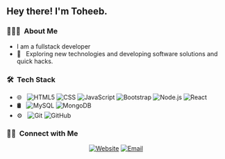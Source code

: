 <h2> Hey there! I'm Toheeb.</h2>

<h3> 👨🏻‍💻 &nbsp;About Me </h3>

- I am a fullstack developer
- 🤔 &nbsp; Exploring new technologies and developing software solutions and quick hacks.

<h3> 🛠 &nbsp;Tech Stack</h3>

- 🌐 &nbsp;
  ![HTML5](https://img.shields.io/badge/-HTML5-333333?style=flat&logo=HTML5)
  ![CSS](https://img.shields.io/badge/-CSS-333333?style=flat&logo=CSS3&logoColor=1572B6)
  ![JavaScript](https://img.shields.io/badge/-JavaScript-333333?style=flat&logo=javascript)
  ![Bootstrap](https://img.shields.io/badge/-Bootstrap-333333?style=flat&logo=bootstrap&logoColor=563D7C)
  ![Node.js](https://img.shields.io/badge/-Node.js-333333?style=flat&logo=node.js)
  ![React](https://img.shields.io/badge/-React-333333?style=flat&logo=react)
- 🛢 &nbsp;
  ![MySQL](https://img.shields.io/badge/-MySQL-333333?style=flat&logo=mysql)
  ![MongoDB](https://img.shields.io/badge/-MongoDB-333333?style=flat&logo=mongodb)
- ⚙️ &nbsp;
  ![Git](https://img.shields.io/badge/-Git-333333?style=flat&logo=git)
  ![GitHub](https://img.shields.io/badge/-GitHub-333333?style=flat&logo=github)
  
<h3> 🤝🏻 &nbsp;Connect with Me </h3>

<p align="center">
<a href="https://toheebyekeen.netlify.app"><img alt="Website" src="https://img.shields.io/badge/Website-https://toheebyekeen.netlify.app-blue?style=flat-square&logo=google-chrome"></a>
<a href="mailto:toheebyeeken@gmail.com"><img alt="Email" src="https://img.shields.io/badge/Email-toheebyekeen@gmail.com-blue?style=flat-square&logo=gmail"></a>
</p>
